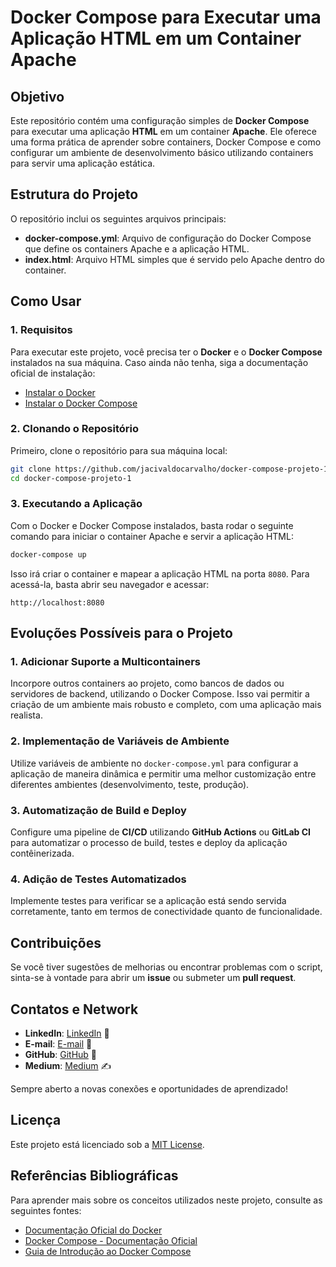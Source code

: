 # **Docker Compose para Executar uma Aplicação HTML em um Container Apache**

## **Objetivo**
Este repositório contém uma configuração simples de **Docker Compose** para executar uma aplicação **HTML** em um container **Apache**. Ele oferece uma forma prática de aprender sobre containers, Docker Compose e como configurar um ambiente de desenvolvimento básico utilizando containers para servir uma aplicação estática.


## **Estrutura do Projeto**
O repositório inclui os seguintes arquivos principais:

- **docker-compose.yml**: Arquivo de configuração do Docker Compose que define os containers Apache e a aplicação HTML.
- **index.html**: Arquivo HTML simples que é servido pelo Apache dentro do container.


## **Como Usar**

### **1. Requisitos**
Para executar este projeto, você precisa ter o **Docker** e o **Docker Compose** instalados na sua máquina. Caso ainda não tenha, siga a documentação oficial de instalação:

- [Instalar o Docker](https://docs.docker.com/get-docker/)
- [Instalar o Docker Compose](https://docs.docker.com/compose/install/)

### **2. Clonando o Repositório**

Primeiro, clone o repositório para sua máquina local:

```bash
git clone https://github.com/jacivaldocarvalho/docker-compose-projeto-1.git
cd docker-compose-projeto-1
```

### **3. Executando a Aplicação**

Com o Docker e Docker Compose instalados, basta rodar o seguinte comando para iniciar o container Apache e servir a aplicação HTML:

```bash
docker-compose up
```

Isso irá criar o container e mapear a aplicação HTML na porta `8080`. Para acessá-la, basta abrir seu navegador e acessar:

```
http://localhost:8080
```


## **Evoluções Possíveis para o Projeto**

### 1. **Adicionar Suporte a Multicontainers**
Incorpore outros containers ao projeto, como bancos de dados ou servidores de backend, utilizando o Docker Compose. Isso vai permitir a criação de um ambiente mais robusto e completo, com uma aplicação mais realista.

### 2. **Implementação de Variáveis de Ambiente**
Utilize variáveis de ambiente no `docker-compose.yml` para configurar a aplicação de maneira dinâmica e permitir uma melhor customização entre diferentes ambientes (desenvolvimento, teste, produção).

### 3. **Automatização de Build e Deploy**
Configure uma pipeline de **CI/CD** utilizando **GitHub Actions** ou **GitLab CI** para automatizar o processo de build, testes e deploy da aplicação contêinerizada.

### 4. **Adição de Testes Automatizados**
Implemente testes para verificar se a aplicação está sendo servida corretamente, tanto em termos de conectividade quanto de funcionalidade.

## Contribuições

Se você tiver sugestões de melhorias ou encontrar problemas com o script, sinta-se à vontade para abrir um **issue** ou submeter um **pull request**.

## Contatos e Network

- **LinkedIn**: [LinkedIn](https://www.linkedin.com/in/jacivaldocarvalho/) 👔
- **E-mail**: [E-mail](mailto:jacivaldocarvalho@gmail.com) 📧
- **GitHub**: [GitHub](https://github.com/jacivaldocarvalho) 🐙
- **Medium**: [Medium](https://medium.com/@jacivaldocarvalho) ✍️

Sempre aberto a novas conexões e oportunidades de aprendizado!

## Licença

Este projeto está licenciado sob a [MIT License](LICENSE).

## **Referências Bibliográficas**

Para aprender mais sobre os conceitos utilizados neste projeto, consulte as seguintes fontes:

- [Documentação Oficial do Docker](https://docs.docker.com/)
- [Docker Compose - Documentação Oficial](https://docs.docker.com/compose/)
- [Guia de Introdução ao Docker Compose](https://docs.docker.com/compose/gettingstarted/)

